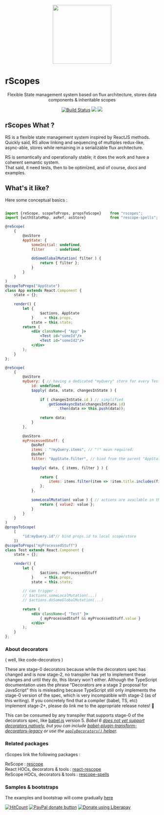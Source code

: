 
<p align="center"><img  width="192" src ="https://github.com/rScopes/rescope/raw/master/doc/assets/logo.svg?sanitize=true" /></p>

<p align="center" style="font-size:25px"><b>

# rScopes

</b></p>
<p align="center">Flexible State management system based on flux architecture, stores data components & inheritable scopes
</p>

<p align="center"><a href="https://github.com/rScopes/rescope/tree/master">
<img src="https://travis-ci.org/rScopes/rescope.svg?branch=master" alt="Build Status" /></a>
<a href="https://www.npmjs.com/package/rscopes">
<img src="https://img.shields.io/npm/v/rscopes.svg" /></a>
<img src="https://img.shields.io/badge/contributions-welcome-brightgreen.svg?style=flat" />

</p>

## rScopes What ?

RS is a flexible state management system inspired by ReactJS methods.<br/>
Quickly said, RS allow linking and sequencing of multiples redux-like, async-able, stores while remaining in a serializable flux architecture.


RS is semantically and operationally stable; it does the work and have a coherent semantic system. <br/>
That said, it need tests, then to be optimized, and of course, docs and examples. <br/>

## What's it like?

Here some conceptual basics :

```jsx

import {reScope, scopeToProps, propsToScope}    from "rscopes";
import {withStateMap, asRef, asStore}           from "rescope-spells";

@reScope(
	{
		@asStore
		AppState: {
			someInitial: undefined,
			filter     : undefined,
			
			doSomeGlobalMutation( filter ) {
				return { filter };
			}
		}
	}
)
@scopeToProps("AppState")
class App extends React.Component {
	state = {};
	
	render() {
		let {
			    $actions, AppState
		    }     = this.props,
		    state = this.state;
		return (
			<div className={ "App" }>
				<Test id="someId"/>
				<Test id="someId2"/>
			</div>
		);
	}
};

@reScope(
	{
		@asStore
		myQuery: { // having a dedicated "myQuery" store for every Test components
			id: undefined,
			$apply( data, state, changesInState ) {
				
				if ( changesInState.id ) // simplified
					getSomeAsyncData(changesInState.id)
						.then(data => this.push(data));
				
				return data;
			}
		},
		
		@asStore
		myProcessedStuff: {
			@asRef
			items : "!myQuery.items", // "!" mean required; 
			@asRef
			filter: "AppState.filter", // bind from the parent "AppState.value" to "appValue"
			
			$apply( data, { items, filter } ) {
				
				return {
					items: items.filter(item => !item.title.includes(filter))
				};
			},
			
			someLocalMutation( value ) { // actions are available in this component & it's childs
				return { value2: value };
			}
		}
	}
)
@propsToScope(
	[
		"id:myQuery.id"// bind props.id to local scope/store
	])
@scopeToProps("myProcessedStuff")
class Test extends React.Component {
	state = {};
	
	render() {
		let {
			    $actions, myProcessedStuff
		    }     = this.props,
		    state = this.state;
		
		// can trigger :     
		// $actions.someLocalMutation(...)
		// $actions.doSomeGlobalMutation(...)
		
		return (
			<div className={ "Test" }>
				{ myProcessedStuff && myProcessedStuff.value }
			</div>
		);
	}
};


```

### About decorators

( well, like code-decorators )

These are stage-0 decorators because while the decorators spec has changed and is now stage-2, no transpiler has yet to implement these changes and until they do, this library won't either. Although the TypeScript documentation uses the phrase "Decorators are a stage 2 proposal for JavaScript" this is misleading because TypeScript still only implements the stage-0 version of the spec, which is very incompatible with stage-2 (as of this writing). If you concretely find that a compiler (babel, TS, etc) implement stage-2+, please do link me to the appropriate release notes! 🎈


This can be consumed by any transpiler that supports stage-0 of the decorators spec, like [babel.js](https://babeljs.io/) version 5. *Babel 6 [does not yet support decorators natively](https://phabricator.babeljs.io/T2645), but you can include [babel-plugin-transform-decorators-legacy](https://github.com/loganfsmyth/babel-plugin-transform-decorators-legacy) or use the [`applyDecorators()` helper](#applydecorators-helper).*

### Related packages

rScopes link the following packages :<br>

ReScope : [rescope](https://github.com/rScopes/rescope)<br>
React HOCs, decorators & tools : [react-rescope](https://github.com/rScopes/react-rescope)<br>
ReScope HOCs, decorators & tools : [rescope-spells](https://github.com/rScopes/rescope-spells)<br>

### Samples & bootstraps

The examples and bootstrap will come gradually [here](https://github.com/rScopes/rescope-samples)

[![HitCount](http://hits.dwyl.io/caipilabs/Caipilabs/rescope.svg)](http://hits.dwyl.io/caipilabs/Caipilabs/rescope)
<span class="badge-paypal"><a href="https://www.paypal.com/cgi-bin/webscr?cmd=_s-xclick&hosted_button_id=VWKR3TWQ2U2AC" title="Donate to this project using Paypal"><img src="https://img.shields.io/badge/paypal-donate-yellow.svg" alt="PayPal donate button" /></a></span>
<a href="https://liberapay.com/n8tz/donate"><img alt="Donate using Liberapay" src="https://liberapay.com/assets/widgets/donate.svg"></a>
